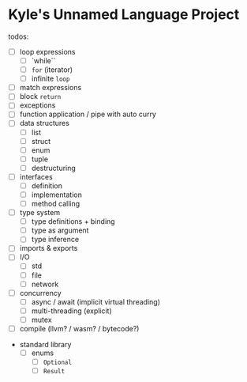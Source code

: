 # Kyle's Unnamed Language Project

todos:

- [ ] loop expressions
  - [ ] `while``
  - [ ] `for` (iterator)
  - [ ] infinite `loop`
- [ ] match expressions
- [ ] block `return`
- [ ] exceptions
- [ ] function application / pipe with auto curry
- [ ] data structures
  - [ ] list
  - [ ] struct
  - [ ] enum
  - [ ] tuple
  - [ ] destructuring
- [ ] interfaces
  - [ ] definition
  - [ ] implementation
  - [ ] method calling
- [ ] type system
  - [ ] type definitions + binding
  - [ ] type as argument
  - [ ] type inference
- [ ] imports & exports
- [ ] I/O
  - [ ] std
  - [ ] file
  - [ ] network
- [ ] concurrency
  - [ ] async / await (implicit virtual threading)
  - [ ] multi-threading (explicit)
  - [ ] mutex
- [ ] compile (llvm? / wasm? / bytecode?)
- standard library
  - [ ] enums
    - [ ] `Optional`
    - [ ] `Result`
